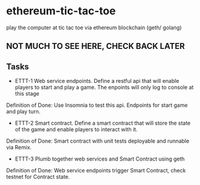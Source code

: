 # ethereum-tic-tac-toe
play the computer at tic tac toe via ethereum blockchain (geth/ golang)

## NOT MUCH TO SEE HERE, CHECK BACK LATER

## Tasks

 - ETTT-1 Web service endpoints.  Define a restful api that will enable players to start and play a game.  The enpoints will only log to console at this stage
 
 Definition of Done: Use Insomnia to test this api.  Endpoints for start game and play turn.
 
 - ETTT-2 Smart contract. Define a smart contract that will store the state of the game and enable players to interact with it.
 
 Definition of Done: Smart contract with unit tests deployable and runnable via Remix.
 
 - ETTT-3 Plumb together web services and Smart Contract using geth
 
 Definition of Done: Web service endpoints trigger Smart Contract, check testnet for Contract state.
 
 

